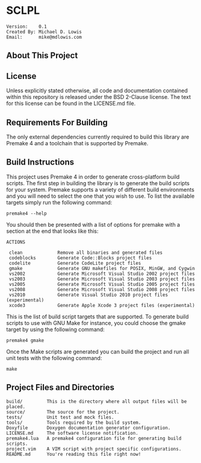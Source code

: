SCLPL
==============================================

    Version:    0.1
    Created By: Michael D. Lowis
    Email:      mike@mdlowis.com

About This Project
----------------------------------------------

License
----------------------------------------------
Unless explicitly stated otherwise, all code and documentation contained within
this repository is released under the BSD 2-Clause license. The text for this
license can be found in the LICENSE.md file.

Requirements For Building
----------------------------------------------
The only external dependencies currently required to build this library are
Premake 4 and a toolchain that is supported by Premake.

Build Instructions
----------------------------------------------
This project uses Premake 4 in order to generate cross-platform build scripts.
The first step in building the library is to generate the build scripts for
your system. Premake supports a variety of different build environments and you
will need to select the one that you wish to use. To list the available targets
simply run the following command:

    premake4 --help

You should then be presented with a list of options for premake with a section
at the end that looks like this:

    ACTIONS

     clean             Remove all binaries and generated files
     codeblocks        Generate Code::Blocks project files
     codelite          Generate CodeLite project files
     gmake             Generate GNU makefiles for POSIX, MinGW, and Cygwin
     vs2002            Generate Microsoft Visual Studio 2002 project files
     vs2003            Generate Microsoft Visual Studio 2003 project files
     vs2005            Generate Microsoft Visual Studio 2005 project files
     vs2008            Generate Microsoft Visual Studio 2008 project files
     vs2010            Generate Visual Studio 2010 project files (experimental)
     xcode3            Generate Apple Xcode 3 project files (experimental)

This is the list of build script targets that are supported. To generate build
scripts to use with GNU Make for instance, you could choose the gmake target
by using the following command:

    premake4 gmake

Once the Make scripts are generated you can build the project and run all unit
tests with the following command:

    make

Project Files and Directories
----------------------------------------------

    build/         This is the directory where all output files will be placed.
    source/        The source for the project.
    tests/         Unit test and mock files.
    tools/         Tools required by the build system.
    Doxyfile       Doxygen documentation generator configuration.
    LICENSE.md     The software license notification.
    premake4.lua   A premake4 configuration file for generating build scripts.
    project.vim    A VIM script with project specific configurations.
    README.md      You're reading this file right now!

